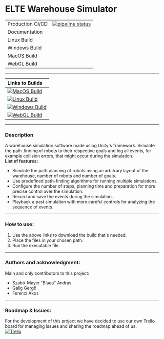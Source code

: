 # ELTE Warehouse Simulator

|                  |                                                                                                                                                                                                             |
|------------------|:-----------------------------------------------------------------------------------------------------------------------------------------------------------------------------------------------------------:|
| Production CI/CD |[![pipeline status](https://szofttech.inf.elte.hu/szofttech-ab-2024/group-02/csapat2/badges/production/pipeline.svg)](https://szofttech.inf.elte.hu/szofttech-ab-2024/group-02/csapat2/-/commits/production) |
| Documentation    |                                                                                                                                                                                                     |
| Linux Build      |                                                                                                                                                                                                     |
| Windows Build    |                                                                                                                                                                                                     |
| MacOS Build      |                                                                                                                                                                                                     |
| WebGL Build      |                                                                                                                                                                                                     |

---

| Links to Builds                                                                                                                                                                                                                                                                          |
|:-----------------------------------------------------------------------------------------------------------------------------------------------------------------------------------------------------------------------------------------------------------------------------------------|
| [![MacOS Build](https://img.shields.io/badge/Linux-FCC624?style=for-the-badge&logo=linux&logoColor=black)](https://trello.com/b/VtemS1SO/software-technology-bs)                                                                                                                         |
| [![Linux Build](https://img.shields.io/badge/Windows-0078D6?style=for-the-badge&logo=windows&logoColor=white)](https://trello.com/b/VtemS1SO/software-technology-bs)                                                                                                                     |
| [![Windows Build](https://img.shields.io/badge/mac%20os-000000?style=for-the-badge&logo=apple&logoColor=white)](https://trello.com/b/VtemS1SO/software-technology-bs)                                                                                                                    |
| [![WebGL Build](https://img.shields.io/badge/version--webgl--%23990000?style=social&logo=webgl&logoColor=%23990000&logoSize=auto&label=WebGL%20Build&color=black&link=about%3Ablank)](https://csapat2-szofttech-ab-2024-group-02-f878cb4f1fb257c1f8d29daf2918.szofttech.gitlab-pages.hu) |


---

### Description

A warehouse simulation software made using Unity's framework. Simulate the path-finding of robots to their respective goals and log all events, for example collision errors, that might occur during the simulation.   \
**List of features:**
- Simulate the path planning of robots using an arbitrary layout of the warehouse, number of robots and number of goals.
- Use predefined path-finding algorithms for running multiple simulations.
- Configure the number of steps, planning time and preparation for more precise control over the simulation.
- Record and save the events during the simulation.
- Playback a past simulation with more careful controls for analyzing the sequence of events.

---

### How to use:
1. Use the above links to download the build that's needed.
2. Place the files in your chosen path.
3. Run the executable file.



---

### Authors and acknowledgment:
Main and only contributors to this project:
- Szabó-Mayer "Blaaa" András
- Gálig Gergő
- Ferenci Ákos 

---

### Roadmap & Issues:

For the development of this project we have decided to use our own Trello board for managing issues and sharing the roadmap ahead of us.  
[![Trello](https://img.shields.io/badge/Trello-0052CC?style=for-the-badge&logo=trello&logoColor=white)](https://trello.com/b/VtemS1SO/software-technology-bs)



